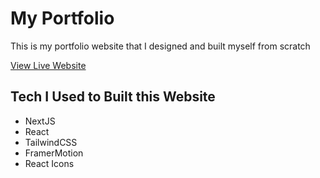 # My Portfolio

This is my portfolio website that I designed and built myself from scratch

[View Live Website]('https://amirshammasov.com')

## Tech I Used to Built this Website

- NextJS
- React
- TailwindCSS
- FramerMotion
- React Icons
